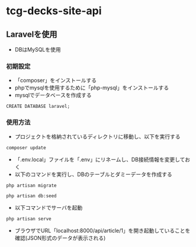 # tcg-decks-site-api

## Laravelを使用
- DBはMySQLを使用

### 初期設定
- 「composer」をインストールする
- phpでmysqlを使用するために「php-mysql」をインストールする
- mysqlでデータベースを作成する
```
CREATE DATABASE laravel;
```


### 使用方法
- プロジェクトを格納されているディレクトリに移動し、以下を実行する
```
composer update
```
- 「.env.local」ファイルを「.env」にリネームし、DB接続情報を変更しておく
- 以下のコマンドを実行し、DBのテーブルとダミーデータを作成する
```
php artisan migrate
```
```
php artisan db:seed
```
- 以下コマンドでサーバを起動
```
php artisan serve
```

- ブラウザでURL「localhost:8000/api/article/1」を開き起動していることを確認(JSON形式のデータが表示される)



